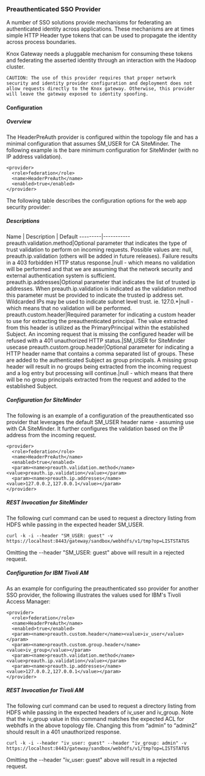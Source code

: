 <!---
   Licensed to the Apache Software Foundation (ASF) under one or more
   contributor license agreements.  See the NOTICE file distributed with
   this work for additional information regarding copyright ownership.
   The ASF licenses this file to You under the Apache License, Version 2.0
   (the "License"); you may not use this file except in compliance with
   the License.  You may obtain a copy of the License at

       http://www.apache.org/licenses/LICENSE-2.0

   Unless required by applicable law or agreed to in writing, software
   distributed under the License is distributed on an "AS IS" BASIS,
   WITHOUT WARRANTIES OR CONDITIONS OF ANY KIND, either express or implied.
   See the License for the specific language governing permissions and
   limitations under the License.
--->

### Preauthenticated SSO Provider ###

A number of SSO solutions provide mechanisms for federating an authenticated identity across applications. These mechanisms are at times simple HTTP Header type tokens that can be used to propagate the identity across process boundaries.

Knox Gateway needs a pluggable mechanism for consuming these tokens and federating the asserted identity through an interaction with the Hadoop cluster. 

	CAUTION: The use of this provider requires that proper network security and identity provider configuration and deployment does not allow requests directly to the Knox gateway. Otherwise, this provider will leave the gateway exposed to identity spoofing.

#### Configuration ####
##### Overview #####
The HeaderPreAuth provider is configured within the topology file and has a minimal configuration that assumes SM_USER for CA SiteMinder. The following example is the bare minimum configuration for SiteMinder (with no IP address validation).

	<provider>
      <role>federation</role>
      <name>HeaderPreAuth</name>
      <enabled>true</enabled>
    </provider>

The following table describes the configuration options for the web app security provider:

##### Descriptions #####

Name | Description | Default
---------|-----------
preauth.validation.method|Optional parameter that indicates the type of trust validation to perform on incoming requests. Possible values are: null, preauth.ip.validation (others will be added in future releases). Failure results in a 403 forbidden HTTP status response.|null - which means no validation will be performed and that we are assuming that the network security and external authentication system is sufficient.  
preauth.ip.addresses|Optional parameter that indicates the list of trusted ip addresses. When preauth.ip.validation is indicated as the validation method this parameter must be provided to indicate the trusted ip address set. Wildcarded IPs may be used to indicate subnet level trust. ie. 127.0.*|null - which means that no validation will be performed.
preauth.custom.header|Required parameter for indicating a custom header to use for extracting the preauthenticated principal. The value extracted from this header is utilized as the PrimaryPrincipal within the established Subject. An incoming request that is missing the configured header will be refused with a 401 unauthorized HTTP status.|SM_USER for SiteMinder usecase
preauth.custom.group.header|Optional parameter for indicating a HTTP header name that contains a comma separated list of groups. These are added to the authenticated Subject as group principals. A missing group header will result in no groups being extracted from the incoming request and a log entry but processing will continue.|null - which means that there will be no group principals extracted from the request and added to the established Subject.

##### Configuration for SiteMinder
The following is an example of a configuration of the preauthenticated sso provider that leverages the default SM_USER header name - assuming use with CA SiteMinder. It further configures the validation based on the IP address from the incoming request.

	<provider>
      <role>federation</role>
      <name>HeaderPreAuth</name>
      <enabled>true</enabled>
      <param><name>preauth.validation.method</name><value>preauth.ip.validation</value></param>
      <param><name>preauth.ip.addresses</name><value>127.0.0.2,127.0.0.1</value></param>
    </provider>

##### REST Invocation for SiteMinder
The following curl command can be used to request a directory listing from HDFS while passing in the expected header SM_USER.

	curl -k -i --header "SM_USER: guest" -v https://localhost:8443/gateway/sandbox/webhdfs/v1/tmp?op=LISTSTATUS

Omitting the --header "SM_USER: guest" above will result in a rejected request.

##### Configuration for IBM Tivoli AM
As an example for configuring the preauthenticated sso provider for another SSO provider, the following illustrates the values used for IBM's Tivoli Access Manager:

	<provider>
      <role>federation</role>
      <name>HeaderPreAuth</name>
      <enabled>true</enabled>
      <param><name>preauth.custom.header</name><value>iv_user</value></param>
      <param><name>preauth.custom.group.header</name><value>iv_group</value></param>
      <param><name>preauth.validation.method</name><value>preauth.ip.validation</value></param>
      <param><name>preauth.ip.addresses</name><value>127.0.0.2,127.0.0.1</value></param>
    </provider>

##### REST Invocation for Tivoli AM
The following curl command can be used to request a directory listing from HDFS while passing in the expected headers of iv_user and iv_group. Note that the iv_group value in this command matches the expected ACL for webhdfs in the above topology file. Changing this from “admin” to “admin2” should result in a 401 unauthorized response.

	curl -k -i --header "iv_user: guest" --header "iv_group: admin" -v https://localhost:8443/gateway/sandbox/webhdfs/v1/tmp?op=LISTSTATUS

Omitting the --header "iv_user: guest" above will result in a rejected request.
